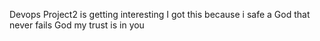Devops Project2 is getting interesting
I got this because i safe a God that never fails
God my trust is in you
